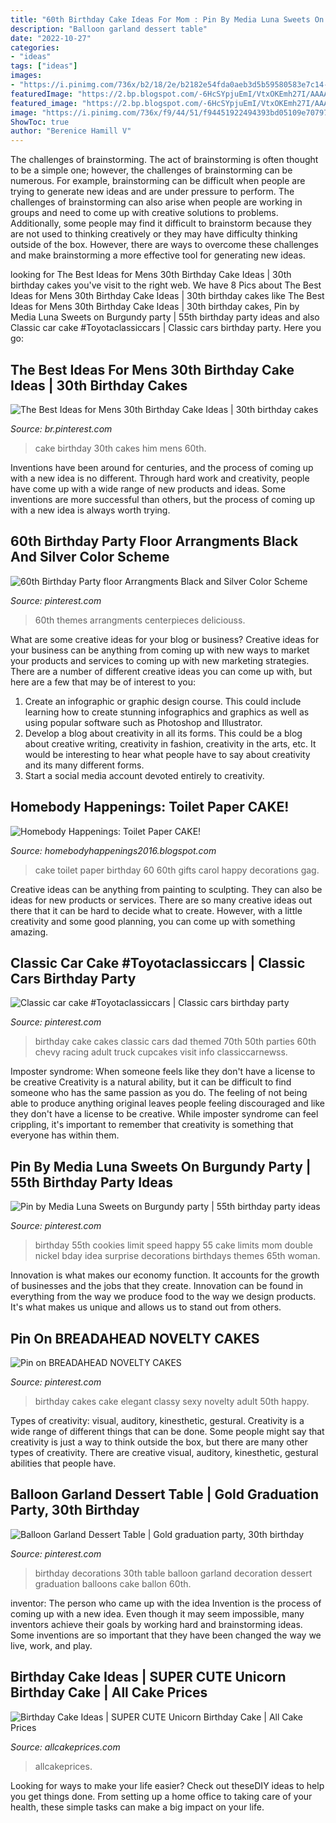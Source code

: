 ```yaml
---
title: "60th Birthday Cake Ideas For Mom : Pin By Media Luna Sweets On Burgundy Party"
description: "Balloon garland dessert table"
date: "2022-10-27"
categories:
- "ideas"
tags: ["ideas"]
images:
- "https://i.pinimg.com/736x/b2/18/2e/b2182e54fda0aeb3d5b59580583e7c14--bday-cards-birthday-cookies.jpg"
featuredImage: "https://2.bp.blogspot.com/-6HcSYpjuEmI/VtxOKEmh27I/AAAAAAAAJQ8/NkYWeeICsqo/s1600/IMG_0216.JPG"
featured_image: "https://2.bp.blogspot.com/-6HcSYpjuEmI/VtxOKEmh27I/AAAAAAAAJQ8/NkYWeeICsqo/s1600/IMG_0216.JPG"
image: "https://i.pinimg.com/736x/f9/44/51/f94451922494393bd05109e70797d19b.jpg"
ShowToc: true
author: "Berenice Hamill V"
---
```



The challenges of brainstorming.
The act of brainstorming is often thought to be a simple one; however, the challenges of brainstorming can be numerous. For example, brainstorming can be difficult when people are trying to generate new ideas and are under pressure to perform. The challenges of brainstorming can also arise when people are working in groups and need to come up with creative solutions to problems. Additionally, some people may find it difficult to brainstorm because they are not used to thinking creatively or they may have difficulty thinking outside of the box. However, there are ways to overcome these challenges and make brainstorming a more effective tool for generating new ideas.

	

		
looking for The Best Ideas for Mens 30th Birthday Cake Ideas | 30th birthday cakes you've visit to the right web. We have 8 Pics about The Best Ideas for Mens 30th Birthday Cake Ideas | 30th birthday cakes like The Best Ideas for Mens 30th Birthday Cake Ideas | 30th birthday cakes, Pin by Media Luna Sweets on Burgundy party | 55th birthday party ideas and also Classic car cake #Toyotaclassiccars | Classic cars birthday party. Here you go:
		
    
## The Best Ideas For Mens 30th Birthday Cake Ideas | 30th Birthday Cakes

<img loading=lazy src="https://i.pinimg.com/736x/10/8d/7c/108d7c854e8bc61d3475f729a5456bb4.jpg" onerror="this.onerror=null;this.src='https://tse3.mm.bing.net/th?id=OIP._ieNEC51sIFZoBQmGiD2lgHaJ3&amp;pid=15.1';" alt="The Best Ideas for Mens 30th Birthday Cake Ideas | 30th birthday cakes">

_Source: br.pinterest.com_

>cake birthday 30th cakes him mens 60th. 

	

Inventions have been around for centuries, and the process of coming up with a new idea is no different. Through hard work and creativity, people have come up with a wide range of new products and ideas. Some inventions are more successful than others, but the process of coming up with a new idea is always worth trying.

    
## 60th Birthday Party Floor Arrangments Black And Silver Color Scheme

<img loading=lazy src="https://i.pinimg.com/736x/87/3b/bb/873bbbe8688bd27f25310c8927908b10.jpg" onerror="this.onerror=null;this.src='https://tse4.mm.bing.net/th?id=OIP.ja4_asIz60O_mxIkLLXNtwHaNI&amp;pid=15.1';" alt="60th Birthday Party floor Arrangments Black and Silver Color Scheme">

_Source: pinterest.com_

>60th themes arrangments centerpieces deliciouss. 

	

What are some creative ideas for your blog or business?
Creative ideas for your business can be anything from coming up with new ways to market your products and services to coming up with new marketing strategies. There are a number of different creative ideas you can come up with, but here are a few that may be of interest to you: 
1) Create an infographic or graphic design course. This could include learning how to create stunning infographics and graphics as well as using popular software such as Photoshop and Illustrator. 
2) Develop a blog about creativity in all its forms. This could be a blog about creative writing, creativity in fashion, creativity in the arts, etc. It would be interesting to hear what people have to say about creativity and its many different forms. 
3) Start a social media account devoted entirely to creativity.

    
## Homebody Happenings: Toilet Paper CAKE!

<img loading=lazy src="https://2.bp.blogspot.com/-6HcSYpjuEmI/VtxOKEmh27I/AAAAAAAAJQ8/NkYWeeICsqo/s1600/IMG_0216.JPG" onerror="this.onerror=null;this.src='https://tse4.mm.bing.net/th?id=OIP.DOVNr0DTWzAjeNpbacuDrgHaJ4&amp;pid=15.1';" alt="Homebody Happenings: Toilet Paper CAKE!">

_Source: homebodyhappenings2016.blogspot.com_

>cake toilet paper birthday 60 60th gifts carol happy decorations gag. 

	

Creative ideas can be anything from painting to sculpting. They can also be ideas for new products or services. There are so many creative ideas out there that it can be hard to decide what to create. However, with a little creativity and some good planning, you can come up with something amazing.

    
## Classic Car Cake #Toyotaclassiccars | Classic Cars Birthday Party

<img loading=lazy src="https://i.pinimg.com/736x/3b/0b/e1/3b0be19ad2565dcdc3e6042a7ce14fc3.jpg" onerror="this.onerror=null;this.src='https://tse1.mm.bing.net/th?id=OIP.WG8fBcTF8kb-srCs9Jw7ngHaJ3&amp;pid=15.1';" alt="Classic car cake #Toyotaclassiccars | Classic cars birthday party">

_Source: pinterest.com_

>birthday cake cakes classic cars dad themed 70th 50th parties 60th chevy racing adult truck cupcakes visit info classiccarnewss. 

	

Imposter syndrome: When someone feels like they don't have a license to be creative
Creativity is a natural ability, but it can be difficult to find someone who has the same passion as you do. The feeling of not being able to produce anything original leaves people feeling discouraged and like they don't have a license to be creative. While imposter syndrome can feel crippling, it's important to remember that creativity is something that everyone has within them.

    
## Pin By Media Luna Sweets On Burgundy Party | 55th Birthday Party Ideas

<img loading=lazy src="https://i.pinimg.com/736x/b2/18/2e/b2182e54fda0aeb3d5b59580583e7c14--bday-cards-birthday-cookies.jpg" onerror="this.onerror=null;this.src='https://tse2.mm.bing.net/th?id=OIP.OTZWuj_C9Woj6YrPZ5GfMQHaFl&amp;pid=15.1';" alt="Pin by Media Luna Sweets on Burgundy party | 55th birthday party ideas">

_Source: pinterest.com_

>birthday 55th cookies limit speed happy 55 cake limits mom double nickel bday idea surprise decorations birthdays themes 65th woman. 

	

Innovation is what makes our economy function. It accounts for the growth of businesses and the jobs that they create. Innovation can be found in everything from the way we produce food to the way we design products. It's what makes us unique and allows us to stand out from others.

    
## Pin On BREADAHEAD NOVELTY CAKES

<img loading=lazy src="https://i.pinimg.com/736x/00/48/20/004820fa67807ee9258c5b57c01ed5e1--elegant-birthday-cake-for-women-elegant-birthday-cakes.jpg" onerror="this.onerror=null;this.src='https://tse4.mm.bing.net/th?id=OIP.7HjZiO8xTlexLQhJn3uTgAHaJ4&amp;pid=15.1';" alt="Pin on BREADAHEAD NOVELTY CAKES">

_Source: pinterest.com_

>birthday cakes cake elegant classy sexy novelty adult 50th happy. 

	

Types of creativity: visual, auditory, kinesthetic, gestural.
Creativity is a wide range of different things that can be done. Some people might say that creativity is just a way to think outside the box, but there are many other types of creativity. There are creative visual, auditory, kinesthetic, gestural abilities that people have.

    
## Balloon Garland Dessert Table | Gold Graduation Party, 30th Birthday

<img loading=lazy src="https://i.pinimg.com/736x/f9/44/51/f94451922494393bd05109e70797d19b.jpg" onerror="this.onerror=null;this.src='https://tse4.mm.bing.net/th?id=OIP.gcxc12V1IH5Ogud6Mu9FuQHaJ3&amp;pid=15.1';" alt="Balloon Garland Dessert Table | Gold graduation party, 30th birthday">

_Source: pinterest.com_

>birthday decorations 30th table balloon garland decoration dessert graduation balloons cake ballon 60th. 

	

inventor: The person who came up with the idea
Invention is the process of coming up with a new idea. Even though it may seem impossible, many inventors achieve their goals by working hard and brainstorming ideas. Some inventions are so important that they have been changed the way we live, work, and play.

    
## Birthday Cake Ideas | SUPER CUTE Unicorn Birthday Cake | All Cake Prices

<img loading=lazy src="http://www.allcakeprices.com/wp-content/uploads/2017/05/Wanna-Be-a-Super-Mom-Order-This-SUPER-CUTE-Unicorn-Birthday-Cake-From-Craftsy.jpg" onerror="this.onerror=null;this.src='https://tse4.mm.bing.net/th?id=OIP.ImcPmbK-ND7FNlAS32gp8wHaIb&amp;pid=15.1';" alt="Birthday Cake Ideas | SUPER CUTE Unicorn Birthday Cake | All Cake Prices">

_Source: allcakeprices.com_

>allcakeprices. 

	

Looking for ways to make your life easier? Check out theseDIY ideas to help you get things done. From setting up a home office to taking care of your health, these simple tasks can make a big impact on your life.

